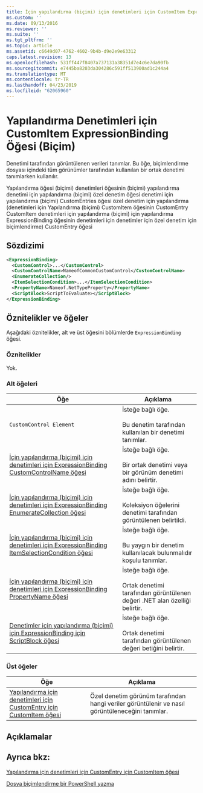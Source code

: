 ```yaml
---
title: İçin yapılandırma (biçimi) için denetimleri için CustomItem ExpressionBinding öğesi | Microsoft Docs
ms.custom: ''
ms.date: 09/13/2016
ms.reviewer: ''
ms.suite: ''
ms.tgt_pltfrm: ''
ms.topic: article
ms.assetid: c6649d07-4762-4602-9b4b-d9e2e9e63312
caps.latest.revision: 13
ms.openlocfilehash: 531ff447f8407a737131a38351d7e4c6e7da90fb
ms.sourcegitcommit: e7445ba8203da304286c591ff513900ad1c244a4
ms.translationtype: MT
ms.contentlocale: tr-TR
ms.lasthandoff: 04/23/2019
ms.locfileid: "62065960"
---
```

# <a name="expressionbinding-element-for-customitem-for-controls-for-configuration-format"></a>Yapılandırma Denetimleri için CustomItem ExpressionBinding Öğesi (Biçim)

Denetimi tarafından görüntülenen verileri tanımlar. Bu öğe, biçimlendirme dosyası içindeki tüm görünümler tarafından kullanılan bir ortak denetimi tanımlarken kullanılır.

Yapılandırma öğesi (biçimi) denetimleri öğesinin (biçimi) yapılandırma denetimi için yapılandırma (biçimi) özel denetim öğesi denetimi için yapılandırma (biçimi) CustomEntries öğesi özel denetim için yapılandırma (denetimleri için Yapılandırma (biçimi) CustomItem öğesinin CustomEntry CustomItem denetimleri için yapılandırma (biçimi) için yapılandırma ExpressionBinding öğesinin denetimleri için denetimler için özel denetim için biçimlendirme) CustomEntry öğesi

## <a name="syntax"></a>Sözdizimi

```xml
<ExpressionBinding>
  <CustomControl>...</CustomControl>
  <CustomControlName>NameofCommonCustomControl</CustomControlName>
  <EnumerateCollection/>
  <ItemSelectionCondition>...</ItemSelectionCondition>
  <PropertyName>Nameof.NetTypeProperty</PropertyName>
  <ScriptBlock>ScriptToEvaluate></ScriptBlock>
</ExpressionBinding>
```

## <a name="attributes-and-elements"></a>Öznitelikler ve öğeler

Aşağıdaki öznitelikler, alt ve üst öğesini bölümlerde `ExpressionBinding` öğesi.

### <a name="attributes"></a>Öznitelikler

Yok.

### <a name="child-elements"></a>Alt öğeleri

|Öğe|Açıklama|
|-------------|-----------------|
|`CustomControl Element`|İsteğe bağlı öğe.<br /><br /> Bu denetim tarafından kullanılan bir denetimi tanımlar.|
|[İçin yapılandırma (biçimi) için denetimleri için ExpressionBinding CustomControlName öğesi](./customcontrolname-element-for-expressionbinding-for-controls-for-configuration-format.md)|İsteğe bağlı öğe.<br /><br /> Bir ortak denetimi veya bir görünüm denetimi adını belirtir.|
|[İçin yapılandırma (biçimi) için denetimleri için ExpressionBinding EnumerateCollection öğesi](./enumeratecollection-element-for-expressionbinding-for-controls-for-configuration-format.md)|İsteğe bağlı öğe.<br /><br /> Koleksiyon öğelerini denetimi tarafından görüntülenen belirtildi.|
|[İçin yapılandırma (biçimi) için denetimleri için ExpressionBinding ItemSelectionCondition öğesi](./itemselectioncondition-element-for-expressionbinding-for-controls-for-configuration-format.md)|İsteğe bağlı öğe.<br /><br /> Bu yaygın bir denetim kullanılacak bulunmalıdır koşulu tanımlar.|
|[İçin yapılandırma (biçimi) için denetimleri için ExpressionBinding PropertyName öğesi](./propertyname-element-for-expressionbinding-for-controls-for-configuration-format.md)|İsteğe bağlı öğe.<br /><br /> Ortak denetimi tarafından görüntülenen değeri .NET alan özelliği belirtir.|
|[Denetimler için yapılandırma (biçimi) için ExpressionBinding için ScriptBlock öğesi](./scriptblock-element-for-expressionbinding-for-controls-for-configuration-format.md)|İsteğe bağlı öğe.<br /><br /> Ortak denetimi tarafından görüntülenen değeri betiğini belirtir.|

### <a name="parent-elements"></a>Üst öğeler

|Öğe|Açıklama|
|-------------|-----------------|
|[Yapılandırma için denetimleri için CustomEntry için CustomItem öğesi](./customitem-element-for-customentry-for-controls-for-configuration-format.md)|Özel denetim görünüm tarafından hangi veriler görüntülenir ve nasıl görüntüleneceğini tanımlar.|

## <a name="remarks"></a>Açıklamalar

## <a name="see-also"></a>Ayrıca bkz:

[Yapılandırma için denetimleri için CustomEntry için CustomItem öğesi](./customitem-element-for-customentry-for-controls-for-configuration-format.md)

[Dosya biçimlendirme bir PowerShell yazma](./writing-a-powershell-formatting-file.md)
